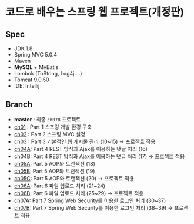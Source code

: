 # 코드로 배우는 스프링 웹 프로젝트(개정판)

## Spec
- JDK 1.8
- Spring MVC 5.0.4
- Maven
- **MySQL** + MyBatis
- Lombok (ToString, Log4j ...)
- Tomcat 9.0.50
- IDE: Intellij


## Branch
- **master** : 최종 `ch07B` 프로젝트
- [ch01](https://github.com/jiyeon-dev/spring-web-project-learning-by-code/tree/ch01) : Part 1 스프링 개발 환경 구축
- [ch02](https://github.com/jiyeon-dev/spring-web-project-learning-by-code/tree/ch02) : Part 2 스프링 MVC 설정
- [ch03](https://github.com/jiyeon-dev/spring-web-project-learning-by-code/tree/ch03) : Part 3 기본적인 웹 게시물 관리 (10~15) → 프로젝트 적용
- [ch04A](https://github.com/jiyeon-dev/spring-web-project-learning-by-code/tree/ch04A): Part 4 REST 방식과 Ajax를 이용하는 댓글 처리 (16)
- [ch04B](https://github.com/jiyeon-dev/spring-web-project-learning-by-code/tree/ch04B): Part 4 REST 방식과 Ajax를 이용하는 댓글 처리 (17) → 프로젝트 적용
- [ch05A](https://github.com/jiyeon-dev/spring-web-project-learning-by-code/tree/ch05A): Part 5 AOP와 트랜잭션 (18)
- [ch05B](https://github.com/jiyeon-dev/spring-web-project-learning-by-code/tree/ch05B): Part 5 AOP와 트랜잭션 (19)
- [ch05C](https://github.com/jiyeon-dev/spring-web-project-learning-by-code/tree/ch05C): Part 5 AOP와 트랜잭션 (20) → 프로젝트 적용 
- [ch06A](https://github.com/jiyeon-dev/spring-web-project-learning-by-code/tree/ch06A): Part 6 파일 업로드 처리 (21~24)
- [ch06B](https://github.com/jiyeon-dev/spring-web-project-learning-by-code/tree/ch06B): Part 6 파일 업로드 처리 (25~29) → 프로젝트 적용
- [ch07A](https://github.com/jiyeon-dev/spring-web-project-learning-by-code/tree/ch07A): Part 7 Spring Web Security를 이용한 로그인 처리 (30~37)
- [ch07B](https://github.com/jiyeon-dev/spring-web-project-learning-by-code/tree/ch07B): Part 7 Spring Web Security를 이용한 로그인 처리 (38~39) → 프로젝트 적용
